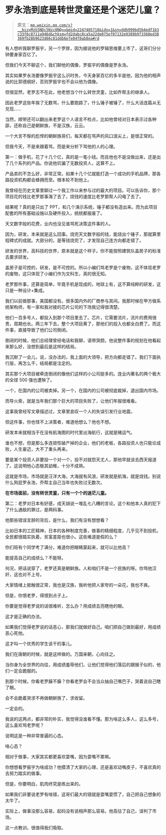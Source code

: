 # 罗永浩到底是转世灵童还是个迷茫儿童？

> 原文：[`mp.weixin.qq.com/s?__biz=MzU3NDc5Nzc0NQ==&mid=2247485718&idx=1&sn=ddb999bd5b4edf1b3c33f6c8711a946d&chksm=fd2dabc8ca5a22de075ef07132e9389b9f3368ed38369fb28b9623d66c81ddb6efe04f0ab8ea#rd`](http://mp.weixin.qq.com/s?__biz=MzU3NDc5Nzc0NQ==&mid=2247485718&idx=1&sn=ddb999bd5b4edf1b3c33f6c8711a946d&chksm=fd2dabc8ca5a22de075ef07132e9389b9f3368ed38369fb28b9623d66c81ddb6efe04f0ab8ea#rd)

有人想听我聊罗振宇，另一个罗胖，因为据说他的罗辑思维要上市了，这哥们分分钟要身家百亿了。

但我们今天不聊这个，我们聊他的偶像，罗振宇的偶像是罗永浩。

其实如果罗永浩要像罗振宇这么识时务，今天身家百亿的多半是他，因为他的相声说的比郭德纲好，否则罗振宇也不会以他为偶像。

但很显然，老罗志不在此，他老想当个什么转世灵童，比如乔帮主的继承人。

因此老罗这些年挨了无数骂，什么要跑路了，什么锤子被锤了，什么大话连篇从无兑现......

当然，顺带还可以翻出来老罗这个人语言不检点，比如他曾经对日本表示过各种舔，还称自己是朝鲜族，不是汉族，云云。

一个大言不惭的彪悍的朝鲜族哥们，每天都在骂声的风口浪尖上，是很正常的。

但我今天，不是来跟着骂，而是来分析下骂他的人的心理。

第一：做手机，花了十几个亿，真的是一笔小钱。而且他也不是没做出来，还是出了几个系列的产品。你说他坑骗了无数投资人，这算不上。

产品卖的不怎么好，非常正常。如果十几个亿就能打造一个成功的手机品牌，那各路投资机构都会蜂拥而至。根本轮不到他上。

我曾经在历史文章里聊过一个我工作以来参与过的最大的项目。可以告诉你，那个项目花的钱比老罗那事海了去了，烧钱的速度比老罗那帮人闪电了去了。

结果呢？真的是只出了 PPT，和几个演示系统，锤子都没有造出来。而为此项目配套的所有基础设施以及硬件投入，统统都报废了。

天文数字般的花费，业内也没见谁骂死决策这件事的人。

因为，研发，本来就是这么回事。烧完天文数字般的钱，能烧出个锤子，那就算里程碑式的成就。大部分的，是等钱烧完了，才发现自己连方向都走错了。

研发的世界，高科技的世界，原本就是这个样子。你不能按照建筑队盖房子的标准去要求研发。

盖房子是可控的，研发，是不可控的。所以小编们骂老罗是个废物，这不体现老罗的废物，这只体现了小编们作为文科生，真的很无知。

老罗那件事，还算是简单，毕竟手机是现成的，地球上有，这不算纯粹的研发，这只是一种设计+集成。

我们以前做那事，美国都没有。很多国内外的厂商参与其间。我那时候在甲方做系统架构师，有一家和我对接的芯片公司的下场我记得很清楚。

他们一百多号人，都投入到那个项目里去了。芯片，它需要流片，流片的费用很贵，周期也长。两三年下去，整个大项目黄了，那他们的投入也都全白费了。而这件事，直接导致了他们公司倒闭。

倒闭的时候，他们总经理曾经电话和我聊，语带哭腔。他说整件事的规划在他看起来那么好，没想到最后是这样的结局。

我沉默了一会儿，说，没办法的，我上面的大领导，把方向都走错了。我们下面执行层，再怎么干，结局都是注定的。

其实那个大项目被牵连倒闭的像他们这样的小公司挺多的。连业内著名的两个极大的全球 500 强也遭殃了。

一个，在国内的公司被卖掉。另一个，在国内的公司被彻底裁掉，退出国内市场。

而导火索，就是当年我们那个巨大的项目失败了，让他们年报很难看。

这事我曾经写文章描述过，文章里哀叹一个人的失误引发行业地震。

但这件事，你也怪不上决策者，难道他想么？他也不想。

研发本来就相当于在没有航海图的时代里出海航行，这就是赌运气。

谁也不想，但是那么多连锁性破产掉的企业，他们的老板，各路投资人也只能论成败，人生豪迈，大不了重头再来。

要是某个投资人非要投一个对一个，投不对就怨天尤人，那他早就该去西天报道了。这说明他心态极其幼稚，十分不成熟。

这就是市场，市场就是汪洋大海，大海就有风浪，研发就是航海，就是烧钱。别说什么狗屁罗永浩，乔帮主自己当年也失败过无数次。

**在市场面前，没有转世灵童，只有一个个的迷茫儿童。**

第二：老罗对日本有好感，成天胡说一堆乱七八糟的言论。这个和他本人真的犯下了什么通敌的罪过，是两码事。

他那些错误言辞的背后，是什么，我们有没有想想看？

比如日本的工匠精神，日本的各种制度完善，做事的精细程度，几乎见不到投机，全民都很踏实执着，贫富差距也很小。这些难道是假的么？

你们班有个同学考了满分，难道你把眼睛蒙起来，就可以比他高？

能提高自己的成绩么？不能呀。

何况，把话说穿了，老罗还真是朝鲜族。人和咱们不是一个民族的呀。你骂他汉奸，这也对不上号。

大家情绪上抵触很正常，我也是汉族，我听他把人家夸的一朵花，我也不爽。

但是，你恨老罗，得恨到点子上。

你要是觉得老罗说的话很难听，怎么办？用成绩去亮瞎他的眼。

这才是正确的办法。

如果我们觉得老罗说的话恶心，那我们就做好自己。咱们把自己做到最好，用成绩恶心死他。

这才叫一个优秀的学生该干的事儿。

我们在唐朝的时候，就是这样做的。万国来朝，心向往之。

当你身为全世界的向往，用成绩羞辱他们，让他们觉得他们落后的跟猴子似的，他们一定会跪服的。

到那个时候，你看老罗臊不臊？你看老罗会不会当众抽自己嘴巴子，哭着说自己瞎了眼。

会不会跪着哭求不再做朝鲜族了，求收留。

一定会的。

我说的这两点，都非常的朴实，我觉得没谁看不懂。那为啥这么多人，这么多号，这么喜欢骂老罗呢？

说明这是一种非常普遍的心态。

啥心态？

相对于做事，大家其实都更喜欢耍嘴，因为耍嘴不累嘛。

你想想看罗振宇为啥成功？他摸清了大家的心理，还是喜欢动嘴皮子，不喜欢真的去努力踏实的做事。

但是，你要明白，肌肉终究是练出来的。

如果我们非要说老罗有啥错，这哥们最大的错就是耍嘴耍惯了，自己把自己想象的太牛了。

实际上，做事没那么容易，起码没有说相声那么容易。他高估了自己，误判了市场。

这一点教训，很值得我们吸取。